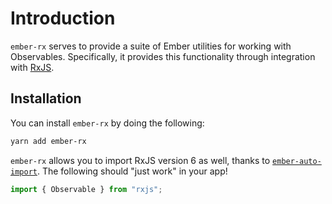 # Introduction

`ember-rx` serves to provide a suite of Ember utilities for working with Observables. Specifically, it provides this functionality through integration with [RxJS][rxjs].

## Installation

You can install `ember-rx` by doing the following:

```bash
yarn add ember-rx
```

`ember-rx` allows you to import RxJS version 6 as well, thanks to [`ember-auto-import`][ember-auto-import]. The following should "just work" in your app!

```javascript
import { Observable } from "rxjs";
```

[rxjs]: https://rxjs.dev/
[ember-auto-import]: https://github.com/ef4/ember-auto-import
